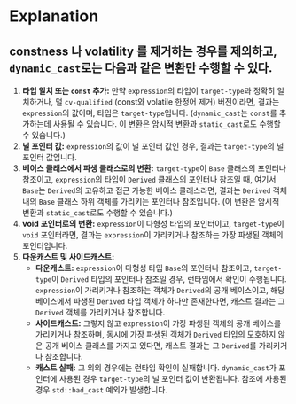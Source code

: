 # Explanation
## constness 나 volatility 를 제거하는 경우를 제외하고, `dynamic_cast`로는 다음과 같은 변환만 수행할 수 있다.

1. **타입 일치 또는 `const` 추가:** 만약 `expression`의 타입이 `target-type`과 정확히 일치하거나, 덜 `cv-qualified` (const와 volatile 한정어 제거) 버전이라면, 결과는 `expression`의 값이며, 타입은 `target-type`입니다. (`dynamic_cast`는 `const`를 추가하는데 사용될 수 있습니다. 이 변환은 암시적 변환과 `static_cast`로도 수행할 수 있습니다.)
2. **널 포인터 값:** `expression`의 값이 널 포인터 값인 경우, 결과는 `target-type`의 널 포인터 값입니다.
3. **베이스 클래스에서 파생 클래스로의 변환:** `target-type`이 `Base` 클래스의 포인터나 참조이고, `expression`의 타입이 `Derived` 클래스의 포인터나 참조일 때, 여기서 `Base`는 `Derived`의 고유하고 접근 가능한 베이스 클래스라면, 결과는 `Derived` 객체 내의 `Base` 클래스 하위 객체를 가리키는 포인터나 참조입니다. (이 변환은 암시적 변환과 `static_cast`로도 수행할 수 있습니다.)
4. **void 포인터로의 변환:** `expression`이 다형성 타입의 포인터이고, `target-type`이 `void` 포인터라면, 결과는 `expression`이 가리키거나 참조하는 가장 파생된 객체의 포인터입니다.
5. **다운캐스트 및 사이드캐스트:**
	- **다운캐스트:** `expression`이 다형성 타입 `Base`의 포인터나 참조이고, `target-type`이 `Derived` 타입의 포인터나 참조일 경우, 런타임에서 확인이 수행됩니다. `expression`이 가리키거나 참조하는 객체가 `Derived`의 공개 베이스이고, 해당 베이스에서 파생된 `Derived` 타입 객체가 하나만 존재한다면, 캐스트 결과는 그 `Derived` 객체를 가리키거나 참조합니다.
	- **사이드캐스트:** 그렇지 않고 `expression`이 가장 파생된 객체의 공개 베이스를 가리키거나 참조하며, 동시에 가장 파생된 객체가 `Derived` 타입의 모호하지 않은 공개 베이스 클래스를 가지고 있다면, 캐스트 결과는 그 `Derived`를 가리키거나 참조합니다.
	- **캐스트 실패:** 그 외의 경우에는 런타임 확인이 실패합니다. `dynamic_cast`가 포인터에 사용된 경우 `target-type`의 널 포인터 값이 반환됩니다. 참조에 사용된 경우 `std::bad_cast` 예외가 발생합니다.